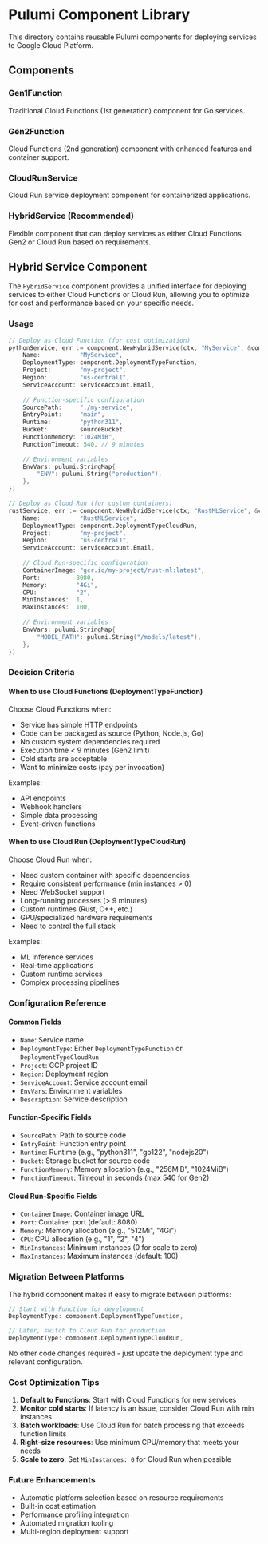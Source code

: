 # Pulumi Component Library

This directory contains reusable Pulumi components for deploying services to Google Cloud Platform.

## Components

### Gen1Function
Traditional Cloud Functions (1st generation) component for Go services.

### Gen2Function  
Cloud Functions (2nd generation) component with enhanced features and container support.

### CloudRunService
Cloud Run service deployment component for containerized applications.

### HybridService (Recommended)
Flexible component that can deploy services as either Cloud Functions Gen2 or Cloud Run based on requirements.

## Hybrid Service Component

The `HybridService` component provides a unified interface for deploying services to either Cloud Functions or Cloud Run, allowing you to optimize for cost and performance based on your specific needs.

### Usage

```go
// Deploy as Cloud Function (for cost optimization)
pythonService, err := component.NewHybridService(ctx, "MyService", &component.HybridServiceArgs{
    Name:           "MyService",
    DeploymentType: component.DeploymentTypeFunction,
    Project:        "my-project",
    Region:         "us-central1",
    ServiceAccount: serviceAccount.Email,
    
    // Function-specific configuration
    SourcePath:     "./my-service",
    EntryPoint:     "main",
    Runtime:        "python311",
    Bucket:         sourceBucket,
    FunctionMemory: "1024MiB",
    FunctionTimeout: 540, // 9 minutes
    
    // Environment variables
    EnvVars: pulumi.StringMap{
        "ENV": pulumi.String("production"),
    },
})

// Deploy as Cloud Run (for custom containers)
rustService, err := component.NewHybridService(ctx, "RustMLService", &component.HybridServiceArgs{
    Name:           "RustMLService",
    DeploymentType: component.DeploymentTypeCloudRun,
    Project:        "my-project",
    Region:         "us-central1",
    ServiceAccount: serviceAccount.Email,
    
    // Cloud Run-specific configuration
    ContainerImage: "gcr.io/my-project/rust-ml:latest",
    Port:          8080,
    Memory:        "4Gi",
    CPU:           "2",
    MinInstances:  1,
    MaxInstances:  100,
    
    // Environment variables
    EnvVars: pulumi.StringMap{
        "MODEL_PATH": pulumi.String("/models/latest"),
    },
})
```

### Decision Criteria

#### When to use Cloud Functions (DeploymentTypeFunction)

Choose Cloud Functions when:
- Service has simple HTTP endpoints
- Code can be packaged as source (Python, Node.js, Go)
- No custom system dependencies required
- Execution time < 9 minutes (Gen2 limit)
- Cold starts are acceptable
- Want to minimize costs (pay per invocation)

Examples:
- API endpoints
- Webhook handlers
- Simple data processing
- Event-driven functions

#### When to use Cloud Run (DeploymentTypeCloudRun)

Choose Cloud Run when:
- Need custom container with specific dependencies
- Require consistent performance (min instances > 0)
- Need WebSocket support
- Long-running processes (> 9 minutes)
- Custom runtimes (Rust, C++, etc.)
- GPU/specialized hardware requirements
- Need to control the full stack

Examples:
- ML inference services
- Real-time applications
- Custom runtime services
- Complex processing pipelines

### Configuration Reference

#### Common Fields
- `Name`: Service name
- `DeploymentType`: Either `DeploymentTypeFunction` or `DeploymentTypeCloudRun`
- `Project`: GCP project ID
- `Region`: Deployment region
- `ServiceAccount`: Service account email
- `EnvVars`: Environment variables
- `Description`: Service description

#### Function-Specific Fields
- `SourcePath`: Path to source code
- `EntryPoint`: Function entry point
- `Runtime`: Runtime (e.g., "python311", "go122", "nodejs20")
- `Bucket`: Storage bucket for source code
- `FunctionMemory`: Memory allocation (e.g., "256MiB", "1024MiB")
- `FunctionTimeout`: Timeout in seconds (max 540 for Gen2)

#### Cloud Run-Specific Fields
- `ContainerImage`: Container image URL
- `Port`: Container port (default: 8080)
- `Memory`: Memory allocation (e.g., "512Mi", "4Gi")
- `CPU`: CPU allocation (e.g., "1", "2", "4")
- `MinInstances`: Minimum instances (0 for scale to zero)
- `MaxInstances`: Maximum instances (default: 100)

### Migration Between Platforms

The hybrid component makes it easy to migrate between platforms:

```go
// Start with Function for development
DeploymentType: component.DeploymentTypeFunction,

// Later, switch to Cloud Run for production
DeploymentType: component.DeploymentTypeCloudRun,
```

No other code changes required - just update the deployment type and relevant configuration.

### Cost Optimization Tips

1. **Default to Functions**: Start with Cloud Functions for new services
2. **Monitor cold starts**: If latency is an issue, consider Cloud Run with min instances
3. **Batch workloads**: Use Cloud Run for batch processing that exceeds function limits
4. **Right-size resources**: Use minimum CPU/memory that meets your needs
5. **Scale to zero**: Set `MinInstances: 0` for Cloud Run when possible

### Future Enhancements

- Automatic platform selection based on resource requirements
- Built-in cost estimation
- Performance profiling integration
- Automated migration tooling
- Multi-region deployment support
